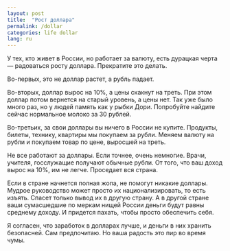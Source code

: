 ```yaml
---
layout: post
title:  "Рост доллара"
permalink: /dollar
categories: life dollar
lang: ru
---
```


У тех, кто живет в России, но работает за валюту, есть дурацкая черта — радоваться росту доллара. 
Прекратите это делать.

Во-первых, это не доллар растет, а рубль падает.

Во-вторых, доллар вырос на 10%, а цены скакнут на треть. При этом доллар потом вернется на старый уровень, а цены нет. 
Так уже было много раз, но у людей память как у рыбки Дори. Попробуйте найдите сейчас нормальное молоко за 30 рублей.

Во-третьих, за свои доллары вы ничего в России не купите. Продукты, билеты, технику, квартиры мы покупаем за рубли. 
Меняем валюту на рубли и покупаем товар по цене, выросшей на треть.

Не все работают за доллары. Если точнее, очень немногие. Врачи, учителя, госслужащие получают обычные рубли. 
От того, что ваш доход вырос на 10%, им не легче. Проседает вся страна.

Если в стране начнется полная жопа, не помогут никакие доллары. Мудрое руководство может просто их национализировать, 
то есть изъять. Спасет только вывод их в другую страну. А в другой стране ваши сумасшедшие по меркам нищей 
России деньги будут равны среднему доходу. И придется пахать, чтобы просто обеспечить себя.

Я согласен, что заработок в долларах лучше, и деньги в них хранить безопасней. Сам предпочитаю. 
Но ваша радость это пир во время чумы.
